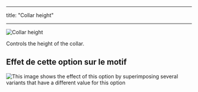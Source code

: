 - - -
title: "Collar height"
- - -

![Collar height](collarheight.svg)

Controls the height of the collar.

## Effet de cette option sur le motif

![This image shows the effect of this option by superimposing several variants that have a different value for this option](carlita_collarheight_sample.svg "Effect of this option on the pattern")
